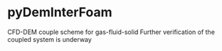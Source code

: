 # pyDemInterFoam
CFD-DEM couple scheme for gas-fluid-solid 
Further verification of the coupled system is underway
